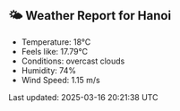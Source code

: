 <!-- WEATHER-START -->
## 🌤 Weather Report for Hanoi

- Temperature: 18°C
- Feels like: 17.79°C
- Conditions: overcast clouds
- Humidity: 74%
- Wind Speed: 1.15 m/s

Last updated: 2025-03-16 20:21:38 UTC
<!-- WEATHER-END -->

